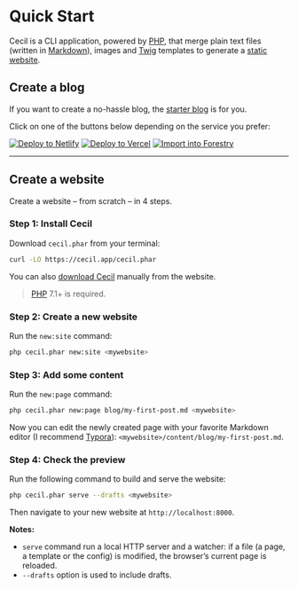 <!--
description: "Create a new site and preview it locally."
date: 2020-12-19
updated: 2021-11-19
menu: home
-->

# Quick Start

Cecil is a CLI application, powered by [PHP](https://www.php.net), that merge plain text files (written in [Markdown](https://daringfireball.net/projects/markdown/)), images and [Twig](https://twig.symfony.com/) templates to generate a [static website](https://en.wikipedia.org/wiki/Static_web_page).

## Create a blog

If you want to create a no-hassle blog, the [starter blog](https://github.com/Cecilapp/the-butler#readme) is for you.

Click on one of the buttons below depending on the service you prefer:

[![Deploy to Netlify](https://www.netlify.com/img/deploy/button.svg "Deploy to Netlify")](/hosting/netlify/deploy/) [![Deploy to Vercel](https://zeit.co/button "Deploy to Vercel")](/hosting/vercel/deploy/) [![Import into Forestry](https://assets.forestry.io/import-to-forestryK.svg "Import into Forestry")](/cms/forestry/import/)

----

## Create a website

Create a website – from scratch – in 4 steps.

### Step 1: Install Cecil

Download `cecil.phar` from your terminal:

```bash
curl -LO https://cecil.app/cecil.phar
```

You can also [download Cecil](https://cecil.app/download/) manually from the website.

> [PHP](http://php.net/manual/en/install.php) 7.1+ is required.

### Step 2: Create a new website

Run the `new:site` command:

```bash
php cecil.phar new:site <mywebsite>
```

### Step 3: Add some content

Run the `new:page` command:

```bash
php cecil.phar new:page blog/my-first-post.md <mywebsite>
```

Now you can edit the newly created page with your favorite Markdown editor (I recommend [Typora](https://www.typora.io)): `<mywebsite>/content/blog/my-first-post.md`.

### Step 4: Check the preview

Run the following command to build and serve the website:

```bash
php cecil.phar serve --drafts <mywebsite>
```

Then navigate to your new website at `http://localhost:8000`.

**Notes:**

- `serve` command run a local HTTP server and a watcher: if a file (a page, a template or the config) is modified, the browser’s current page is reloaded.
- `--drafts` option is used to include drafts.
